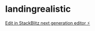 # landingrealistic

[Edit in StackBlitz next generation editor ⚡️](https://stackblitz.com/~/github.com/leandrossi/landingrealistic)